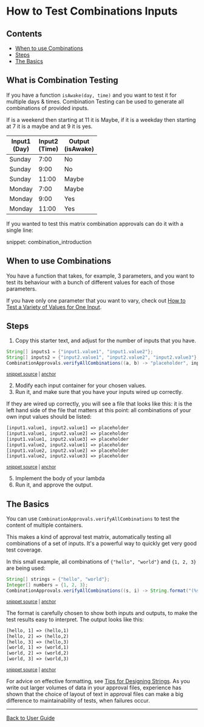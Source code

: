<a id="top"></a>

# How to Test  Combinations Inputs

<!-- toc -->
## Contents

  * [When to use Combinations](#when-to-use-combinations)
  * [Steps](#steps)
  * [The Basics](#the-basics)<!-- endToc -->

## What is Combination Testing

If you have a function `isAwake(day, time)` and you want to test it for multiple days & times.
Combination Testing can be used to generate all combinations of provided inputs.

If is a weekend then starting at 11 it is Maybe, if it is a weekday then starting at 7 it is a maybe and at 9 it is yes.

| Input1<BR> (Day) | Input2 <BR> (Time) | Output <BR> (isAwake) |
|---|----|---|
| Sunday | 7:00 | No |
| Sunday | 9:00 | No |
| Sunday | 11:00 | Maybe |
| Monday | 7:00 | Maybe |
| Monday | 9:00 | Yes |
| Monday | 11:00 | Yes |

If you wanted to test this matrix combination approvals can do it with a single line:

snippet: combination_introduction

## When to use Combinations

You have a function that takes, for example, 3 parameters, and you want to test its behaviour with a bunch of different values for each of those parameters.

If you have only one parameter that you want to vary, check out [How to Test a Variety of Values for One Input](TestAVarietyOfValues.md#top).

## Steps

1. Copy this starter text, and adjust for the number of inputs that you have.

<!-- snippet: CombinationsStartingPoint -->
<a id='snippet-combinationsstartingpoint'></a>
```java
String[] inputs1 = {"input1.value1", "input1.value2"};
String[] inputs2 = {"input2.value1", "input2.value2", "input2.value3"};
CombinationApprovals.verifyAllCombinations((a, b) -> "placeholder", inputs1, inputs2);
```
<sup><a href='/approvaltests-tests/src/test/java/org/approvaltests/combinations/CombinationTest.java#L42-L46' title='Snippet source file'>snippet source</a> | <a href='#snippet-combinationsstartingpoint' title='Start of snippet'>anchor</a></sup>
<!-- endSnippet -->

2. Modify each input container for your chosen values.
3. Run it, and make sure that you have your inputs wired up correctly.

If they are wired up correctly, you will see a file that looks like this: it is the left hand side of the file that
matters at this point: all combinations of your own input values should be listed:

<!-- snippet: CombinationTest.templateCode.approved.txt -->
<a id='snippet-CombinationTest.templateCode.approved.txt'></a>
```txt
[input1.value1, input2.value1] => placeholder 
[input1.value1, input2.value2] => placeholder 
[input1.value1, input2.value3] => placeholder 
[input1.value2, input2.value1] => placeholder 
[input1.value2, input2.value2] => placeholder 
[input1.value2, input2.value3] => placeholder
```
<sup><a href='/approvaltests-tests/src/test/java/org/approvaltests/combinations/CombinationTest.templateCode.approved.txt#L1-L6' title='Snippet source file'>snippet source</a> | <a href='#snippet-CombinationTest.templateCode.approved.txt' title='Start of snippet'>anchor</a></sup>
<!-- endSnippet -->

5. Implement the body of your lambda
6. Run it, and approve the output.

## The Basics

You can use `CombinationApprovals.verifyAllCombinations` to test the content of multiple containers.

This makes a kind of approval test matrix, automatically testing all combinations of a set of inputs. It's a powerful way to quickly get very good test coverage.

In this small example, all combinations of `{"hello", "world"}` and `{1, 2, 3}` are being used:

<!-- snippet: YouCanVerifyCombinationsOf2 -->
<a id='snippet-youcanverifycombinationsof2'></a>
```java
String[] strings = {"hello", "world"};
Integer[] numbers = {1, 2, 3};
CombinationApprovals.verifyAllCombinations((s, i) -> String.format("(%s,%s)", s, i), strings, numbers);
```
<sup><a href='/approvaltests-tests/src/test/java/org/approvaltests/combinations/CombinationTest.java#L51-L55' title='Snippet source file'>snippet source</a> | <a href='#snippet-youcanverifycombinationsof2' title='Start of snippet'>anchor</a></sup>
<!-- endSnippet -->

The format is carefully chosen to show both inputs and outputs, to make the test results easy to interpret. The output looks like this:

<!-- snippet: CombinationTest.testCombinationsOfTwo.approved.txt -->
<a id='snippet-CombinationTest.testCombinationsOfTwo.approved.txt'></a>
```txt
[hello, 1] => (hello,1) 
[hello, 2] => (hello,2) 
[hello, 3] => (hello,3) 
[world, 1] => (world,1) 
[world, 2] => (world,2) 
[world, 3] => (world,3)
```
<sup><a href='/approvaltests-tests/src/test/java/org/approvaltests/combinations/CombinationTest.testCombinationsOfTwo.approved.txt#L1-L6' title='Snippet source file'>snippet source</a> | <a href='#snippet-CombinationTest.testCombinationsOfTwo.approved.txt' title='Start of snippet'>anchor</a></sup>
<!-- endSnippet -->

For 
advice on effective formatting, see [Tips for Designing Strings](https://github.com/approvals/ApprovalTests.cpp/blob/master/doc/explanations/TipsForDesigningStrings.md#top). As you write out larger volumes of data in your approval files, experience has shown that the choice of layout of text in approval files can make a big difference to maintainability of tests, when failures occur.

---

[Back to User Guide](/doc/README.md#top)
